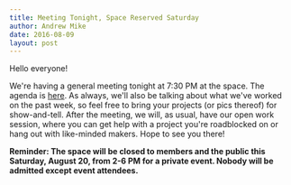 ```yaml
---
title: Meeting Tonight, Space Reserved Saturday
author: Andrew Mike
date: 2016-08-09
layout: post
---
```


Hello everyone!

We're having a general meeting tonight at 7:30 PM at the space. The agenda is [here](https://wiki.hacksburg.org/meetings:2016-08-16_general_meeting). As always, we'll also be talking about what we've worked on the past week, so feel free to bring your projects (or pics thereof) for show-and-tell. After the meeting, we will, as usual, have our open work session, where you can get help with a project you're roadblocked on or hang out with like-minded makers. Hope to see you there!

**Reminder: The space will be closed to members and the public this Saturday, August 20, from 2-6 PM for a private event. Nobody will be admitted except event attendees.**
